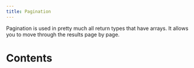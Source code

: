 ```yaml
---
title: Pagination
---
```


Pagination is used in pretty much all return types that have arrays. It allows you to move through the results page by page.

# Contents
<!-- toc -->